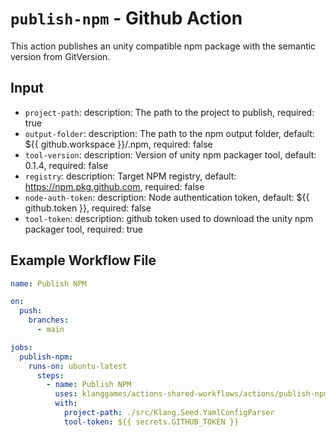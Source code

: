 # `publish-npm` - **Github Action**

This action publishes an unity compatible npm package with the semantic version from GitVersion.

## Input

* `project-path`:
    description: The path to the project to publish,
    required: true
* `output-folder`:
    description: The path to the npm output folder,
    default: ${{ github.workspace }}/.npm,
    required: false
* `tool-version`:
    description: Version of unity npm packager tool,
    default: 0.1.4,
    required: false
* `registry`:
    description: Target NPM registry,
    default: <https://npm.pkg.github.com>,
    required: false
* `node-auth-token`:
    description: Node authentication token,
    default: ${{ github.token }},
    required: false
* `tool-token`:
    description: github token used to download the unity npm packager tool,
    required: true

## Example Workflow File

```yaml
name: Publish NPM

on:
  push:
    branches:
      - main

jobs:
  publish-npm:
    runs-on: ubuntu-latest
      steps:
        - name: Publish NPM
          uses: klanggames/actions-shared-workflows/actions/publish-npm@mv2
          with:
            project-path: ./src/Klang.Seed.YamlConfigParser
            tool-token: ${{ secrets.GITHUB_TOKEN }}
```
